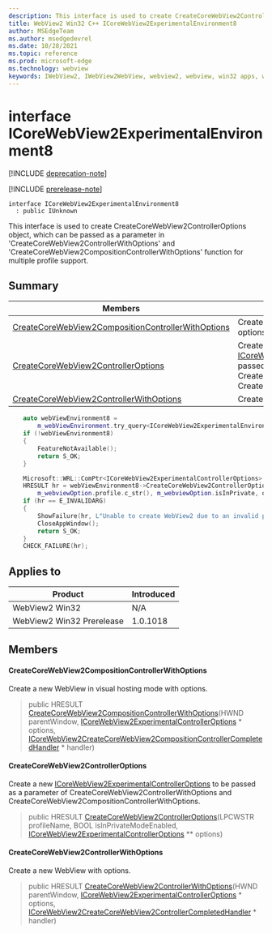 ```yaml
---
description: This interface is used to create CreateCoreWebView2ControllerOptions object, which can be passed as a parameter in 'CreateCoreWebView2ControllerWithOptions' and 'CreateCoreWebView2CompositionControllerWithOptions' function for multiple profile support.
title: WebView2 Win32 C++ ICoreWebView2ExperimentalEnvironment8
author: MSEdgeTeam
ms.author: msedgedevrel
ms.date: 10/28/2021
ms.topic: reference
ms.prod: microsoft-edge
ms.technology: webview
keywords: IWebView2, IWebView2WebView, webview2, webview, win32 apps, win32, edge, ICoreWebView2, ICoreWebView2Controller, browser control, edge html, ICoreWebView2ExperimentalEnvironment8
---
```


# interface ICoreWebView2ExperimentalEnvironment8

[!INCLUDE [deprecation-note](../includes/deprecation-note.md)]

[!INCLUDE [prerelease-note](../includes/prerelease-note.md)]

```
interface ICoreWebView2ExperimentalEnvironment8
  : public IUnknown
```

This interface is used to create CreateCoreWebView2ControllerOptions object, which can be passed as a parameter in 'CreateCoreWebView2ControllerWithOptions' and 'CreateCoreWebView2CompositionControllerWithOptions' function for multiple profile support.

## Summary

 Members                        | Descriptions
--------------------------------|---------------------------------------------
[CreateCoreWebView2CompositionControllerWithOptions](#createcorewebview2compositioncontrollerwithoptions) | Create a new WebView in visual hosting mode with options.
[CreateCoreWebView2ControllerOptions](#createcorewebview2controlleroptions) | Create a new [ICoreWebView2ExperimentalControllerOptions](icorewebview2experimentalcontrolleroptions.md) to be passed as a parameter of CreateCoreWebView2ControllerWithOptions and CreateCoreWebView2CompositionControllerWithOptions.
[CreateCoreWebView2ControllerWithOptions](#createcorewebview2controllerwithoptions) | Create a new WebView with options.

```cpp
    auto webViewEnvironment8 =
        m_webViewEnvironment.try_query<ICoreWebView2ExperimentalEnvironment8>();
    if (!webViewEnvironment8)
    {
        FeatureNotAvailable();
        return S_OK;
    }

    Microsoft::WRL::ComPtr<ICoreWebView2ExperimentalControllerOptions> options;
    HRESULT hr = webViewEnvironment8->CreateCoreWebView2ControllerOptions(
        m_webviewOption.profile.c_str(), m_webviewOption.isInPrivate, options.GetAddressOf());
    if (hr == E_INVALIDARG)
    {
        ShowFailure(hr, L"Unable to create WebView2 due to an invalid profile name.");
        CloseAppWindow();
        return S_OK;
    }
    CHECK_FAILURE(hr);
```

## Applies to

Product                         | Introduced
--------------------------------|---------------------------------------------
WebView2 Win32            |    N/A
WebView2 Win32 Prerelease |    1.0.1018

## Members

#### CreateCoreWebView2CompositionControllerWithOptions

Create a new WebView in visual hosting mode with options.

> public HRESULT [CreateCoreWebView2CompositionControllerWithOptions](#createcorewebview2compositioncontrollerwithoptions)(HWND parentWindow, [ICoreWebView2ExperimentalControllerOptions](icorewebview2experimentalcontrolleroptions.md) * options, [ICoreWebView2CreateCoreWebView2CompositionControllerCompletedHandler](icorewebview2createcorewebview2compositioncontrollercompletedhandler.md) * handler)

#### CreateCoreWebView2ControllerOptions

Create a new [ICoreWebView2ExperimentalControllerOptions](icorewebview2experimentalcontrolleroptions.md) to be passed as a parameter of CreateCoreWebView2ControllerWithOptions and CreateCoreWebView2CompositionControllerWithOptions.

> public HRESULT [CreateCoreWebView2ControllerOptions](#createcorewebview2controlleroptions)(LPCWSTR profileName, BOOL isInPrivateModeEnabled, [ICoreWebView2ExperimentalControllerOptions](icorewebview2experimentalcontrolleroptions.md) ** options)

#### CreateCoreWebView2ControllerWithOptions

Create a new WebView with options.

> public HRESULT [CreateCoreWebView2ControllerWithOptions](#createcorewebview2controllerwithoptions)(HWND parentWindow, [ICoreWebView2ExperimentalControllerOptions](icorewebview2experimentalcontrolleroptions.md) * options, [ICoreWebView2CreateCoreWebView2ControllerCompletedHandler](icorewebview2createcorewebview2controllercompletedhandler.md) * handler)

